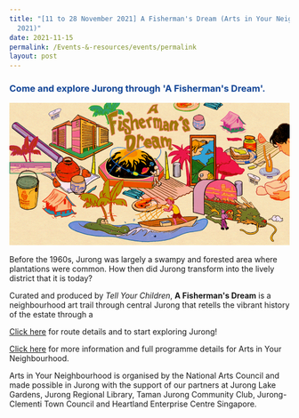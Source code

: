 ```yaml
---
title: "[11 to 28 November 2021] A Fisherman's Dream (Arts in Your Neighbourhood
  2021)"
date: 2021-11-15
permalink: /Events-&-resources/events/permalink
layout: post
---
```

<h3 style="color:#124596; font-weight:bold;"><a style="color:#124596; text-decoration:none;" href="https://www.fishermans-dream.com/#intro">Come and explore Jurong through 'A Fisherman's Dream'.</a></h3>

![Alt text for image on Isomer site](/images/A%20Fishermans%20Dream.png)

Before the 1960s, Jurong was largely a swampy and forested area where plantations were common. How then did Jurong transform into the lively district that it is today?

Curated and produced by *Tell Your Children*, **A Fisherman's Dream** is a neighbourhood art trail through central Jurong that retells the vibrant history of the estate through a 

[Click here](https://artsforall.gov.sg/initiatives/arts-in-your-neighbourhood.aspx) for route details and to start exploring Jurong! 

[Click here](https://artsforall.gov.sg/initiatives/arts-in-your-neighbourhood.aspx) for more information and full programme details for Arts in Your Neighbourhood. 

Arts in Your Neighbourhood is organised by the National Arts Council and made possible in Jurong with the support of our partners at Jurong Lake Gardens, Jurong Regional Library, Taman Jurong Community Club, Jurong-Clementi Town Council and Heartland Enterprise Centre Singapore.